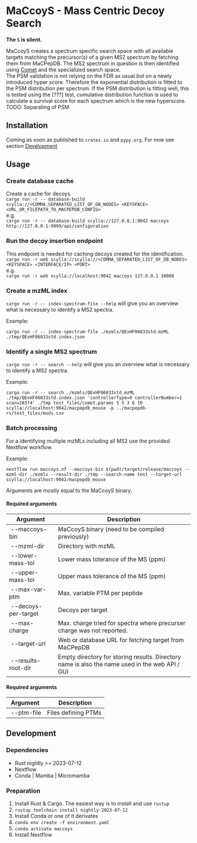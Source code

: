 # MaCcoyS - Mass Centric Decoy Search
**The `S` is silent.**

MaCcoyS creates a spectrum specific search space with all available targets matching the precursor(s) of a given MS2 spectrum by fetching them from MaCPepDB. The MS2 spectrum in question is then identified using [Comet](https://uwpr.github.io/Comet/) and the specialized search space.    
The PSM validation is not relying on the FDR as usual but on a newly introduced hyper score. Therefore the exponential distribution is fitted to the PSM distribution per spectrum. If the PSM distribution is fitting well, this is tested using the \[???\] test, cumulative distribution function is used to calculate a survival score for each spectrum which is the new hyperscore.   
TODO: Separating of PSM

## Installation
Coming as soon as published to `crates.io` and `pypy.org`. For now see section [Development](#development)

## Usage

### Create database cache
Create a cache for decoys.   
`cargo run -r -- database-build scylla://<COMMA_SEPARATED_LIST_OF_DB_NODES> <KEYSPACE> <URL_OR_FILEPATH_TO_MACPEPDB_CONFIG>`   
e.g.   
`cargo run -r -- database-build scylla://127.0.0.1:9042 maccoys http://127.0.0.1:9999/api/configuration`

### Run the decoy insertion endpoint
This endpoint is needed for caching decoys created for the identification.   
`cargo run -r web scylla://scylla://<COMMA_SEPARATED_LIST_OF_DB_NODES> <KEYSPACE> <INTERFACE/IP> <PORT>`   
e.g.   
`cargo run -r web scylla://localhost:9042 maccoys 127.0.0.1 10000`

### Create a mzML index
`cargo run -r -- index-spectrum-file --help` will give you an overview what is necessary to identify a MS2 spectra.

Example:
```
cargo run -r -- index-spectrum-file ./mzmls/QExHF06833std.mzML  ./tmp/QExHF06833std.index.json
```

### Identify a single MS2 spectrum
`cargo run -r -- search --help` will give you an overview what is necessary to identify a MS2 spectra.

Example:
```
cargo run -r -- search ./mzmls/QExHF06833std.mzML ./tmp/QExHF06833std.index.json 'controllerType=0 controllerNumber=1 scan=28374' ./tmp test_files/comet.params 5 5 3 6 10  scylla://localhost:9042/macpepdb_mouse -p ../macpepdb-rs/test_files/mods.csv
```

### Batch processing
For a identifying multiple mzMLs including all MS2 use the provided Nextflow workflow.

Example:
```
nextflow run maccoys.nf --maccoys-bin $(pwd)/target/release/maccoys --mzml-dir ./mzmls --result-dir ./tmp --search-name test --target-url scylla://localhost:9042/macpepdb_mouse
```

Arguments are mostly equal to the MaCcoyS binary.

#### Required arguments
| Argument | Description |
| --- | --- |
| --maccoys-bin | MaCcoyS binary (need to be compiled previously) |
| --mzml-dir | Directory with mzML |
| --lower-mass-tol | Lower mass tolerance of the MS (ppm) |
| --upper-mass-tol | Upper mass tolerance of the MS (ppm) |
| --max-var-ptm | Max. variable PTM per peptide |
| --decoys-per-target | Decoys per target |
| --max-charge | Max. charge tried for spectra where precurser charge was not reported. |
| --target-url | Web or database URL for fetching target from MaCPepDB |
| --results-root-dir | Empty directory for storing results. Directory name is also the name used in the web API / GUI |

#### Required arguments
| Argument | Description |
| --- | --- |
| --ptm-file | Files defining PTMs |


## Development

### Dependencies
* Rust nightly >= 2023-07-12
* Nextflow
* Conda | Mamba | Micromamba

### Preparation
1. Install Rust & Cargo. The easiest way is to install and use `rustup`
2. `rustup toolchain install nightly-2023-07-12`
3. Install Conda or one of it derivates
4. `conda env create -f environment.yaml`
5. `conda activate maccoys`
6. Install Nextflow